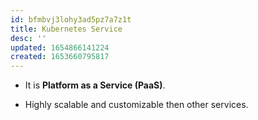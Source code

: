 ```yaml
---
id: bfmbvj3lohy3ad5pz7a7z1t
title: Kubernetes Service
desc: ''
updated: 1654866141224
created: 1653660795817
---
```


* It is **Platform as a Service (PaaS)**.

* Highly scalable and customizable then other services.

